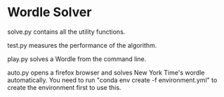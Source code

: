 # Wordle Solver

solve.py contains all the utility functions.

test.py measures the performance of the algorithm.

play.py solves a Wordle from the command line.

auto.py opens a firefox browser and solves New York Time's wordle automatically. You need to run "conda env create -f environment.yml" to create the environment first to use this.